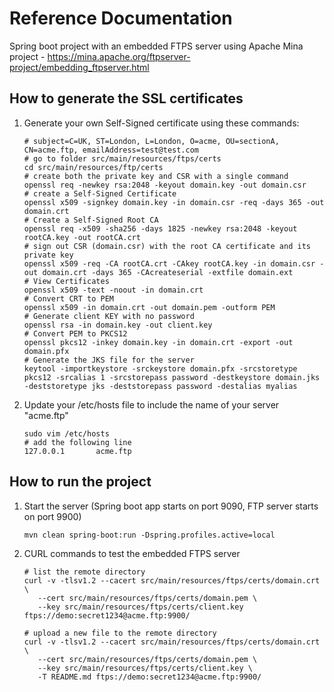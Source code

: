 # Reference Documentation

Spring boot project with an embedded FTPS server using Apache Mina project - https://mina.apache.org/ftpserver-project/embedding_ftpserver.html

## How to generate the SSL certificates

1. Generate your own Self-Signed certificate using these commands:

    ```shell
    # subject=C=UK, ST=London, L=London, O=acme, OU=sectionA, CN=acme.ftp, emailAddress=test@test.com
    # go to folder src/main/resources/ftps/certs
    cd src/main/resources/ftp/certs
    # create both the private key and CSR with a single command
    openssl req -newkey rsa:2048 -keyout domain.key -out domain.csr
    # create a Self-Signed Certificate
    openssl x509 -signkey domain.key -in domain.csr -req -days 365 -out domain.crt
    # Create a Self-Signed Root CA
    openssl req -x509 -sha256 -days 1825 -newkey rsa:2048 -keyout rootCA.key -out rootCA.crt
    # sign out CSR (domain.csr) with the root CA certificate and its private key
    openssl x509 -req -CA rootCA.crt -CAkey rootCA.key -in domain.csr -out domain.crt -days 365 -CAcreateserial -extfile domain.ext
    # View Certificates
    openssl x509 -text -noout -in domain.crt
    # Convert CRT to PEM
    openssl x509 -in domain.crt -out domain.pem -outform PEM
    # Generate client KEY with no password
    openssl rsa -in domain.key -out client.key
    # Convert PEM to PKCS12
    openssl pkcs12 -inkey domain.key -in domain.crt -export -out domain.pfx
    # Generate the JKS file for the server
    keytool -importkeystore -srckeystore domain.pfx -srcstoretype pkcs12 -srcalias 1 -srcstorepass password -destkeystore domain.jks -deststoretype jks -deststorepass password -destalias myalias

    ```
2. Update your /etc/hosts file to include the name of your server "acme.ftp"
   ```shell
   sudo vim /etc/hosts 
   # add the following line
   127.0.0.1       acme.ftp
   ```

## How to run the project

1. Start the server (Spring boot app starts on port 9090, FTP server starts on port 9900)
   ```shell
   mvn clean spring-boot:run -Dspring.profiles.active=local
   ```
2. CURL commands to test the embedded FTPS server
   ```shell
   # list the remote directory
   curl -v -tlsv1.2 --cacert src/main/resources/ftps/certs/domain.crt \
      --cert src/main/resources/ftps/certs/domain.pem \
      --key src/main/resources/ftps/certs/client.key ftps://demo:secret1234@acme.ftp:9900/
   
   # upload a new file to the remote directory
   curl -v -tlsv1.2 --cacert src/main/resources/ftps/certs/domain.crt \
      --cert src/main/resources/ftps/certs/domain.pem \
      --key src/main/resources/ftps/certs/client.key \
      -T README.md ftps://demo:secret1234@acme.ftp:9900/
   ```


